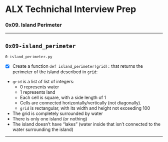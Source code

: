 # ALX Technichal Interview Prep
### 0x09. Island Perimeter
---
`0x09-island_perimeter`
---
`0-island_perimeter.py`
+ [x] Create a function `def island_perimeter(grid):` that returns the perimeter of the island described in `grid`:
* `grid` is a list of list of integers:
  * 0 represents water
  * 1 represents land
  * Each cell is square, with a side length of 1
  * Cells are connected horizontally/vertically (not diagonally).
  * `grid` is rectangular, with its width and height not exceeding 100
* The grid is completely surrounded by water
* There is only one island (or nothing)
* The island doesn’t have “lakes” (water inside that isn’t connected to the water surrounding the island)
---
